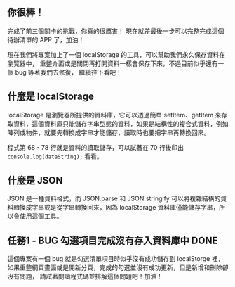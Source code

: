 ## 你很棒！
完成了前三個關卡的挑戰，你真的很厲害！
現在就差最後一步可以完整完成這個待辦清單的 APP 了，加油！

現在我們將專案加上了一個 localStorage 的工具，可以幫助我們永久保存資料在瀏覽器中，
重整介面或是關閉再打開資料一樣會保存下來，不過目前似乎還有一個 bug 等著我們去修復，
繼續往下看吧！

## 什麼是 localStorage
localStorage 是瀏覽器所提供的資料庫，它可以透過簡單 setItem、getItem 來存取資料，這個資料庫只能儲存字串型態的資料，如果是結構性的複合式資料，例如陣列或物件，就要先轉換成字串才能儲存，讀取時也要把字串再轉換回來。

程式第 68 - 78 行就是資料的讀取儲存，可以試著在 70 行後印出 `console.log(dataString);` 看看。

## 什麼是 JSON
JSON 是一種資料格式，而 JSON.parse 和 JSON.stringify 可以將複雜結構的資料轉換成字串或是從字串轉換回來，因為 localStorage 資料庫僅能儲存字串，所以會使用這個工具。

## 任務1 - BUG 勾選項目完成沒有存入資料庫中 DONE
這個專案有一個 bug 就是勾選清單項目時似乎沒有成功儲存到 localStorge 裡，
如果重整網頁畫面或是開新分頁，完成的勾選並沒有成功更新，但是新增和刪除卻沒有問題，
請試著閱讀程式碼並排解這個問題吧！加油！